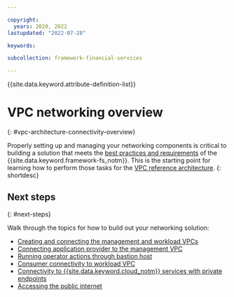 ```yaml
---

copyright:
  years: 2020, 2022
lastupdated: "2022-07-28"

keywords: 

subcollection: framework-financial-services

---
```


{{site.data.keyword.attribute-definition-list}}

# VPC networking overview
{: #vpc-architecture-connectivity-overview}

Properly setting up and managing your networking components is critical to building a solution that meets the [best practices and requirements](/docs/allowlist/framework-financial-services?topic=framework-financial-services-best-practices) of the {{site.data.keyword.framework-fs_notm}}. This is the starting point for learning how to perform those tasks for the [VPC reference architecture](/docs/allowlist/framework-financial-services?topic=framework-financial-services-vpc-architecture-about).
{: shortdesc}

## Next steps
{: #next-steps}

Walk through the topics for how to build out your networking solution:

* [Creating and connecting the management and workload VPCs](/docs/allowlist/framework-financial-services?topic=framework-financial-services-vpc-architecture-connectivity-create-vpcs)
* [Connecting application provider to the management VPC](/docs/allowlist/framework-financial-services?topic=framework-financial-services-vpc-architecture-connectivity-management)
* [Running operator actions through bastion host](/docs/allowlist/framework-financial-services?topic=framework-financial-services-vpc-architecture-connectivity-bastion)
* [Consumer connectivity to workload VPC](/docs/allowlist/framework-financial-services?topic=framework-financial-services-vpc-architecture-connectivity-workload)
* [Connectivity to {{site.data.keyword.cloud_notm}} services with private endpoints](/docs/allowlist/framework-financial-services?topic=framework-financial-services-vpc-architecture-connectivity-to-services)
* [Accessing the public internet](/docs/allowlist/framework-financial-services?topic=framework-financial-services-vpc-architecture-connectivity-to-internet)
